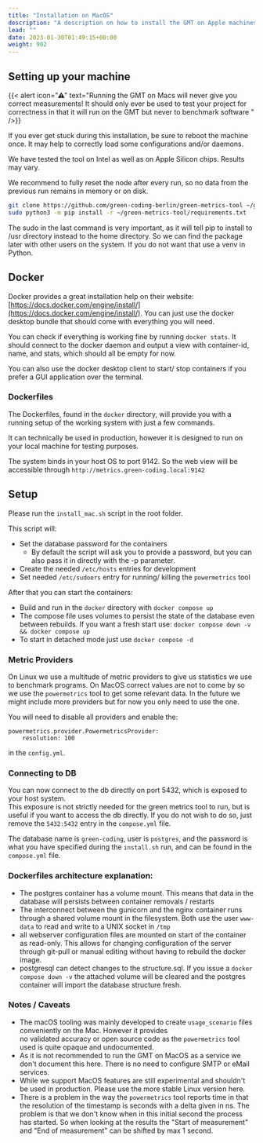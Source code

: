 ```yaml
---
title: "Installation on MacOS"
description: "A description on how to install the GMT on Apple machines"
lead: ""
date: 2023-01-30T01:49:15+00:00
weight: 902
---
```

## Setting up your machine

{{< alert icon="⚠" text="Running the GMT on Macs will never give you correct measurements! It should only ever be used to test your project for correctness in that it will run on the GMT but never to benchmark software " />}}

If you ever get stuck during this installation, be sure to reboot the machine once. It may help to correctly load some configurations and/or daemons.

We have tested the tool on Intel as well as on Apple Silicon chips. Results may vary.

We recommend to fully reset the node after every run, so no data from the previous run remains in memory or on disk.

```bash
git clone https://github.com/green-coding-berlin/green-metrics-tool ~/green-metrics-tool && \
sudo python3 -m pip install -r ~/green-metrics-tool/requirements.txt
```

The sudo in the last command is very important, as it will tell pip to install to /usr directory instead to the home directory. So we can find the package later with other users on the system. If you do not want that use a venv in Python.


## Docker

Docker provides a great installation help on their website: [https://docs.docker.com/engine/install/](https://docs.docker.com/engine/install/). You can just use the docker desktop bundle that should come with everything you will need.

You can check if everything is working fine by running `docker stats`. It should connect to the docker daemon and output a view with container-id, name, and stats, which should all be empty for now.

You can also use the docker desktop client to start/ stop containers if you prefer a GUI application over the terminal.

### Dockerfiles

The Dockerfiles, found in the `docker` directory, will provide you with a running setup of the working system with just a few commands.

It can technically be used in production, however it is designed to run on your local machine for testing purposes.

The system binds in your host OS to port 9142. So the web view will be accessible through `http://metrics.green-coding.local:9142`


## Setup

Please run the `install_mac.sh` script in the root folder.

This script will:
- Set the database password for the containers
    - By default the script will ask you to provide a password, but you can also pass it in directly with the -p parameter.
- Create the needed `/etc/hosts` entries for development
- Set needed `/etc/sudoers` entry for running/ killing the `powermetrics` tool

After that you can start the containers:
- Build and run in the `docker` directory with `docker compose up`
- The compose file uses volumes to persist the state of the database even between rebuilds. If you want a fresh start use: `docker compose down -v && docker compose up`
- To start in detached mode just use `docker compose -d`


### Metric Providers

On Linux we use a multitude of metric providers to give us statistics we use to benchmark programs. On MacOS correct
values are not to come by so we use the `powermetrics` tool to get some relevant data. In the future we might
include more providers but for now you only need to use the one.

You will need to disable all providers and enable the:
```
powermetrics.provider.PowermetricsProvider:
    resolution: 100
```
in the `config.yml`.


### Connecting to DB
You can now connect to the db directly on port 5432, which is exposed to your host system.\
This exposure is not strictly needed for the green metrics tool to run, but is useful if you want to access the db directly. If you do not wish to do so, just remove the `5432:5432` entry in the `compose.yml` file.

The database name is `green-coding`, user is `postgres`, and the password is what you have specified during the `install.sh` run, and can be found in the `compose.yml` file.


### Dockerfiles architecture explanation:
- The postgres container has a volume mount. This means that data in the database will persists between container removals / restarts
- The interconnect between the gunicorn and the nginx container runs through a shared volume mount in the filesystem. Both use the user `www-data` to read and write to a UNIX socket in `/tmp`
- all webserver configuration files are mounted on start of the container as read-only. This allows for changing configuration of the server through git-pull or manual editing without having to rebuild the docker image.
- postgresql can detect changes to the structure.sql. If you issue a `docker compose down -v` the attached volume will be cleared and the postgres container will import the database structure fresh.

### Notes / Caveats

- The macOS tooling was mainly developed to create `usage_scenario` files conveniently on the Mac. However it provides\
  no validated accuracy or open source code as the `powermetrics` tool used is quite opaque and undocumented.
- As it is not recommended to run the GMT on MacOS as a service we don't document this here. There is no need to configure
  SMTP or eMail services.
- While we support MacOS features are still experimental and shouldn't be used in production. Please use the more stable
  Linux version here.
- There is a problem in the way the `powermetrics` tool reports time in that the resolution of the timestamp is
  seconds with a delta given in ns. The problem is that we don't know when in this initial second the process has started.
  So when looking at the results the "Start of measurement" and "End of measurement" can be shifted by max 1 second.
